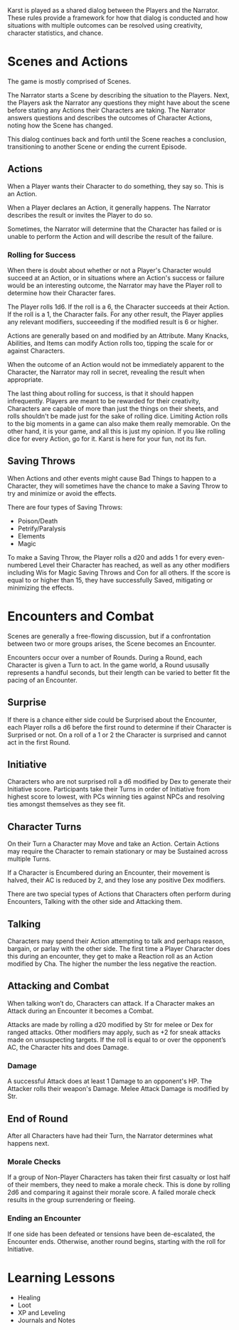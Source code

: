 Karst is played as a shared dialog between the Players and the Narrator. These rules provide a framework for how that dialog is conducted and how situations with multiple outcomes can be resolved using creativity, character statistics, and chance.

# Scenes and Actions
The game is mostly comprised of Scenes. 

The Narrator starts a Scene by describing the situation to the Players. Next, the Players ask the Narrator any questions they might have about the scene before stating any Actions their Characters are taking. The Narrator answers questions and describes the outcomes of Character Actions, noting how the Scene has changed.

This dialog continues back and forth until the Scene reaches a conclusion, transitioning to another Scene or ending the current Episode.

## Actions
When a Player wants their Character to do something, they say so. This is an Action.

When a Player declares an Action, it generally happens. The Narrator describes the result or invites the Player to do so.

Sometimes, the Narrator will determine that the Character has failed or is unable to perform the Action and will describe the result of the failure.

### Rolling for Success

When there is doubt about whether or not a Player's Character would succeed at an Action, or in situations where an Action's success or failure would be an interesting outcome, the Narrator may have the Player roll to determine how their Character fares. 

The Player rolls 1d6. If the roll is a 6, the Character succeeds at their Action. If the roll is a 1, the Character fails. For any other result, the Player applies any relevant modifiers, succeeeding if the modified result is 6 or higher.

Actions are generally based on and modified by an Attribute. Many Knacks, Abilities, and Items can modify Action rolls too, tipping the scale for or against Characters.

When the outcome of an Action would not be immediately apparent to the Character, the Narrator may roll in secret, revealing the result when appropriate.

The last thing about rolling for success, is that it should happen infrequently. Players are meant to be rewarded for their creativity, Characters are capable of more than just the things on their sheets, and rolls shouldn't be made just for the sake of rolling dice. Limiting Action rolls to the big moments in a game can also make them really memorable. On the other hand, it is your game, and all this is just my opinion. If you like rolling dice for every Action, go for it. Karst is here for your fun, not its fun.

## Saving Throws

When Actions and other events might cause Bad Things to happen to a Character, they will sometimes have the chance to make a Saving Throw to try and minimize or avoid the effects.

There are four types of Saving Throws: 

- Poison/Death
- Petrify/Paralysis
- Elements
- Magic

To make a Saving Throw, the Player rolls a d20 and adds 1 for every even-numbered Level their Character has reached, as well as any other modifiers including Wis for Magic Saving Throws and Con for all others. If the score is equal to or higher than 15, they have successfully Saved, mitigating or minimizing the effects.

# Encounters and Combat

Scenes are generally a free-flowing discussion, but if a confrontation between two or more groups arises, the Scene becomes an Encounter.

Encounters occur over a number of Rounds. During a Round, each Character is given a Turn to act. In the game world, a Round ususally represents a handful seconds, but their length can be varied to better fit the pacing of an Encounter.

## Surprise

If there is a chance either side could be Surprised about the Encounter, each Player rolls a d6 before the first round to determine if their Character is Surprised or not. On a roll of a 1 or 2 the Character is surprised and cannot act in the first Round.

## Initiative

Characters who are not surprised roll a d6 modified by Dex to generate their Initiative score. Participants take their Turns in order of Initiative from highest score to lowest, with PCs winning ties against NPCs and resolving ties amongst themselves as they see fit.

## Character Turns

On their Turn a Character may Move and take an Action. Certain Actions may require the Character to remain stationary or may be Sustained across multiple Turns.

If a Character is Encumbered during an Encounter, their movement is halved, their AC is reduced by 2, and they lose any positive Dex modifiers.

There are two special types of Actions that Characters often perform during Encounters, Talking with the other side and Attacking them.

## Talking

Characters may spend their Action attempting to talk and perhaps reason, bargain, or parlay with the other side. The first time a Player Character does this during an encounter, they get to make a Reaction roll as an Action modified by Cha. The higher the number the less negative the reaction.

## Attacking and Combat

When talking won’t do, Characters can attack. If a Character makes an Attack during an Encounter it becomes a Combat.

Attacks are made by rolling a d20 modified by Str for melee or Dex for ranged attacks. Other modifiers may apply, such as +2 for sneak attacks made on unsuspecting targets. If the roll is equal to or over the opponent’s AC, the Character hits and does Damage.

### Damage

A successful Attack does at least 1 Damage to an opponent's HP. The Attacker rolls their weapon's Damage. Melee Attack Damage is modified by Str.

## End of Round

After all Characters have had their Turn, the Narrator determines what happens next.

### Morale Checks

If a group of Non-Player Characters has taken their first casualty or lost half of their members, they need to make a morale check. This is done by rolling 2d6 and comparing it against their morale score. A failed morale check results in the group surrendering or fleeing.

### Ending an Encounter

If one side has been defeated or tensions have been de-escalated, the Encounter ends. Otherwise, another round begins, starting with the roll for Initiative.

# Learning Lessons
- Healing
- Loot
- XP and Leveling
- Journals and Notes
